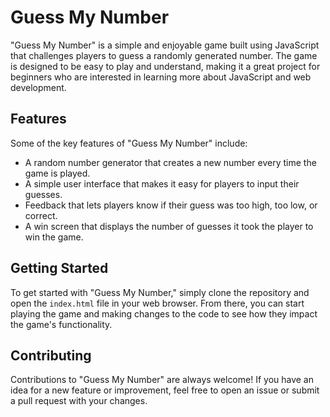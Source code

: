 # Guess My Number

"Guess My Number" is a simple and enjoyable game built using JavaScript that challenges players to guess a randomly generated number. The game is designed to be easy to play and understand, making it a great project for beginners who are interested in learning more about JavaScript and web development.

## Features

Some of the key features of "Guess My Number" include:

- A random number generator that creates a new number every time the game is played.
- A simple user interface that makes it easy for players to input their guesses.
- Feedback that lets players know if their guess was too high, too low, or correct.
- A win screen that displays the number of guesses it took the player to win the game.

## Getting Started

To get started with "Guess My Number," simply clone the repository and open the `index.html` file in your web browser. From there, you can start playing the game and making changes to the code to see how they impact the game's functionality.

## Contributing

Contributions to "Guess My Number" are always welcome! If you have an idea for a new feature or improvement, feel free to open an issue or submit a pull request with your changes.

